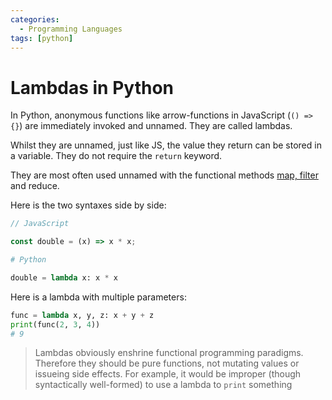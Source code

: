 ```yaml
---
categories:
  - Programming Languages
tags: [python]
---
```


# Lambdas in Python

In Python, anonymous functions like arrow-functions in JavaScript (`() => {}`) are immediately invoked and unnamed. They are called lambdas.

Whilst they are unnamed, just like JS, the value they return can be stored in a variable. They do not require the `return` keyword.

They are most often used unnamed with the functional methods [map, filter](/Programming_Languages/Python/Syntax/Map_and_filter_in_Python.md) and reduce.

Here is the two syntaxes side by side:

```js
// JavaScript

const double = (x) => x * x;
```

```py
# Python

double = lambda x: x * x
```

Here is a lambda with multiple parameters:

```py
func = lambda x, y, z: x + y + z
print(func(2, 3, 4))
# 9
```

> Lambdas obviously enshrine functional programming paradigms. Therefore they should be pure functions, not mutating values or issueing side effects. For example, it would be improper (though syntactically well-formed) to use a lambda to `print` something
